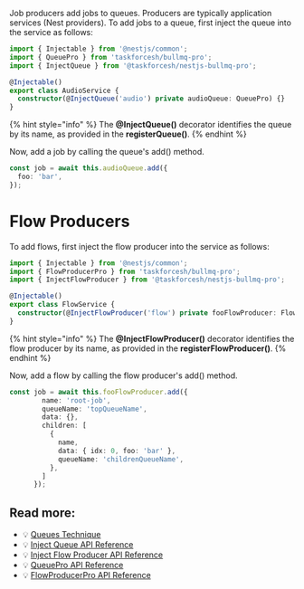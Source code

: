 Job producers add jobs to queues. Producers are typically application services (Nest providers). To add jobs to a queue, first inject the queue into the service as follows:

```typescript
import { Injectable } from '@nestjs/common';
import { QueuePro } from 'taskforcesh/bullmq-pro';
import { InjectQueue } from '@taskforcesh/nestjs-bullmq-pro';

@Injectable()
export class AudioService {
  constructor(@InjectQueue('audio') private audioQueue: QueuePro) {}
}
```

{% hint style="info" %}
The **@InjectQueue()** decorator identifies the queue by its name, as provided in the **registerQueue()**.
{% endhint %}

Now, add a job by calling the queue's add() method.

```typescript
const job = await this.audioQueue.add({
  foo: 'bar',
});
```

# Flow Producers

To add flows, first inject the flow producer into the service as follows:

```typescript
import { Injectable } from '@nestjs/common';
import { FlowProducerPro } from 'taskforcesh/bullmq-pro';
import { InjectFlowProducer } from '@taskforcesh/nestjs-bullmq-pro';

@Injectable()
export class FlowService {
  constructor(@InjectFlowProducer('flow') private fooFlowProducer: FlowProducerPro) {}
}
```

{% hint style="info" %}
The **@InjectFlowProducer()** decorator identifies the flow producer by its name, as provided in the **registerFlowProducer()**.
{% endhint %}

Now, add a flow by calling the flow producer's add() method.

```typescript
const job = await this.fooFlowProducer.add({
        name: 'root-job',
        queueName: 'topQueueName',
        data: {},
        children: [
          {
            name,
            data: { idx: 0, foo: 'bar' },
            queueName: 'childrenQueueName',
          },
        ]
      });
```

## Read more:

- 💡 [Queues Technique](https://docs.nestjs.com/techniques/queues)
- 💡 [Inject Queue API Reference](https://nestjs.bullmq.pro/functions/InjectQueue.html)
- 💡 [Inject Flow Producer API Reference](https://nestjs.bullmq.pro/functions/InjectFlowProducer.html)
- 💡 [QueuePro API Reference](https://api.bullmq.pro/classes/Queue.html)
- 💡 [FlowProducerPro API Reference](https://api.bullmq.pro/classes/FlowProducer.html)
